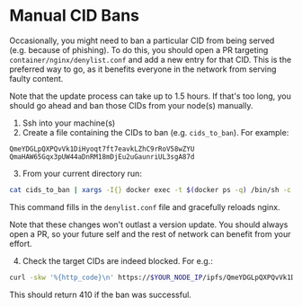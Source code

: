 # Manual CID Bans

Occasionally, you might need to ban a particular CID from being served (e.g. because of phishing).
To do this, you should open a PR targeting `container/nginx/denylist.conf` and add a new entry for that CID.
This is the preferred way to go, as it benefits everyone in the network from serving faulty content.

Note that the update process can take up to 1.5 hours.
If that's too long, you should go ahead and ban those CIDs from your node(s) manually.

1. Ssh into your machine(s)
2. Create a file containing the CIDs to ban (e.g. `cids_to_ban`). For example:

```
QmeYDGLpQXPQvVk1DiHyoqt7ft7eavkLZhC9rRoV58wZYU
QmaHAW65Gqx3pUW44aDnRM18mDjEu2uGaunriUL3sgA87d
```

3. From your current directory run:

```bash
cat cids_to_ban | xargs -I{} docker exec -t $(docker ps -q) /bin/sh -c 'echo "location ~ \"{}\" { return 410; }" >> /etc/nginx/denylist.conf && kill -s HUP $(cat /var/run/nginx.pid)'
```

This command fills in the `denylist.conf` file and gracefully reloads nginx.

Note that these changes won't outlast a version update. You should always open a PR, so your future self and the rest of network can benefit from your effort.

4. Check the target CIDs are indeed blocked. For e.g.:

```bash
curl -skw '%{http_code}\n' https://$YOUR_NODE_IP/ipfs/QmeYDGLpQXPQvVk1DiHyoqt7ft7eavkLZhC9rRoV58wZYU --output /dev/null
```

This should return 410 if the ban was successful.
